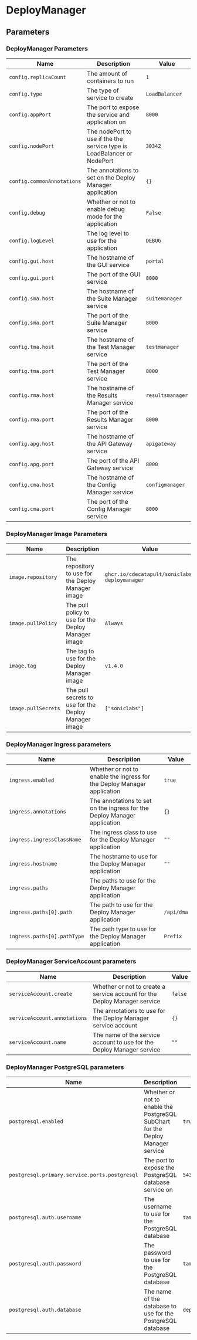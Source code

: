 # DeployManager

## Parameters

### DeployManager Parameters

| Name                       | Description                                                             | Value            |
| -------------------------- | ----------------------------------------------------------------------- | ---------------- |
| `config.replicaCount`      | The amount of containers to run                                         | `1`              |
| `config.type`              | The type of service to create                                           | `LoadBalancer`   |
| `config.appPort`           | The port to expose the service and application on                       | `8000`           |
| `config.nodePort`          | The nodePort to use if the the service type is LoadBalancer or NodePort | `30342`          |
| `config.commonAnnotations` | The annotations to set on the Deploy Manager application                | `{}`             |
| `config.debug`             | Whether or not to enable debug mode for the application                 | `False`          |
| `config.logLevel`          | The log level to use for the application                                | `DEBUG`          |
| `config.gui.host`          | The hostname of the GUI service                                         | `portal`         |
| `config.gui.port`          | The port of the GUI service                                             | `8000`           |
| `config.sma.host`          | The hostname of the Suite Manager service                               | `suitemanager`   |
| `config.sma.port`          | The port of the Suite Manager service                                   | `8000`           |
| `config.tma.host`          | The hostname of the Test Manager service                                | `testmanager`    |
| `config.tma.port`          | The port of the Test Manager service                                    | `8000`           |
| `config.rma.host`          | The hostname of the Results Manager service                             | `resultsmanager` |
| `config.rma.port`          | The port of the Results Manager service                                 | `8000`           |
| `config.apg.host`          | The hostname of the API Gateway service                                 | `apigateway`     |
| `config.apg.port`          | The port of the API Gateway service                                     | `8000`           |
| `config.cma.host`          | The hostname of the Config Manager service                              | `configmanager`  |
| `config.cma.port`          | The port of the Config Manager service                                  | `8000`           |

### DeployManager Image Parameters

| Name                | Description                                          | Value                                         |
| ------------------- | ---------------------------------------------------- | --------------------------------------------- |
| `image.repository`  | The repository to use for the Deploy Manager image   | `ghcr.io/cdecatapult/soniclabs-deploymanager` |
| `image.pullPolicy`  | The pull policy to use for the Deploy Manager image  | `Always`                                      |
| `image.tag`         | The tag to use for the Deploy Manager image          | `v1.4.0`                                      |
| `image.pullSecrets` | The pull secrets to use for the Deploy Manager image | `["soniclabs"]`                               |

### DeployManager Ingress parameters

| Name                        | Description                                                              | Value      |
| --------------------------- | ------------------------------------------------------------------------ | ---------- |
| `ingress.enabled`           | Whether or not to enable the ingress for the Deploy Manager application  | `true`     |
| `ingress.annotations`       | The annotations to set on the ingress for the Deploy Manager application | `{}`       |
| `ingress.ingressClassName`  | The ingress class to use for the Deploy Manager application              | `""`       |
| `ingress.hostname`          | The hostname to use for the Deploy Manager application                   | `""`       |
| `ingress.paths`             | The paths to use for the Deploy Manager application                      |            |
| `ingress.paths[0].path`     | The path to use for the Deploy Manager application                       | `/api/dma` |
| `ingress.paths[0].pathType` | The path type to use for the Deploy Manager application                  | `Prefix`   |

### DeployManager ServiceAccount parameters

| Name                         | Description                                                               | Value   |
| ---------------------------- | ------------------------------------------------------------------------- | ------- |
| `serviceAccount.create`      | Whether or not to create a service account for the Deploy Manager service | `false` |
| `serviceAccount.annotations` | The annotations to use for the Deploy Manager service account             | `{}`    |
| `serviceAccount.name`        | The name of the service account to use for the Deploy Manager service     | `""`    |

### DeployManager PostgreSQL parameters

| Name                                          | Description                                                                     | Value           |
| --------------------------------------------- | ------------------------------------------------------------------------------- | --------------- |
| `postgresql.enabled`                          | Whether or not to enable the PostgreSQL SubChart for the Deploy Manager service | `true`          |
| `postgresql.primary.service.ports.postgresql` | The port to expose the PostgreSQL database service on                           | `5432`          |
| `postgresql.auth.username`                    | The username to use for the PostgreSQL database                                 | `tamuser`       |
| `postgresql.auth.password`                    | The password to use for the PostgreSQL database                                 | `tampassword`   |
| `postgresql.auth.database`                    | The name of the database to use for the PostgreSQL database                     | `deploymanager` |
